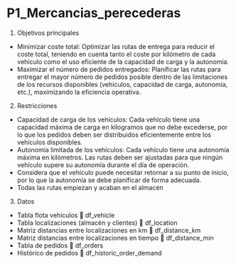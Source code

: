 ﻿# P1_Mercancias_perecederas
1. Objetivos principales
  -	Minimizar coste total: Optimizar las rutas de entrega para reducir el coste total, teniendo en cuenta tanto el coste por kilómetro de cada vehículo como el uso eficiente de la capacidad de carga y la autonomía.
  -	Maximizar el número de pedidos entregados: Planificar las rutas para entregar el mayor número de pedidos posible dentro de las limitaciones de los recursos disponibles (vehículos, capacidad de carga, autonomía, etc.), maximizando la eficiencia operativa.
2. Restricciones
  - Capacidad de carga de los vehículos: Cada vehículo tiene una capacidad máxima de carga en kilogramos que no debe excederse, por lo que los pedidos deben ser distribuidos eficientemente 
  entre los vehículos disponibles. 
  - Autonomía limitada de los vehículos: Cada vehículo tiene una autonomía máxima en kilómetros. Las rutas deben ser ajustadas para que ningún vehículo supere su autonomía durante el día de 
  operación.
  - Considera que el vehículo puede necesitar retornar a su punto de inicio, por lo que la autonomía se debe planificar de forma adecuada.
  - Todas las rutas empiezan y acaban en el almacén

3.	Datos 
  - Tabla flota vehículos  df_vehicle
  -	Tabla localizaciones (almacén y clientes)  df_location
  -	Matriz distancias entre localizaciones en km  df_distance_km
  -	Matriz distancias entre localizaciones en tiempo  df_distance_min
  -	Tabla de pedidos  df_orders
  -	Histórico de pedidos   df_historic_order_demand

